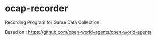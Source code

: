 # ocap-recorder
Recording Program for Game Data Collection

Based on : https://github.com/open-world-agents/open-world-agents
